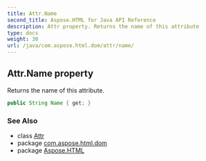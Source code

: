 ```yaml
---
title: Attr.Name
second_title: Aspose.HTML for Java API Reference
description: Attr property. Returns the name of this attribute
type: docs
weight: 30
url: /java/com.aspose.html.dom/attr/name/
---
```

## Attr.Name property

Returns the name of this attribute.

```java
public String Name { get; }
```

### See Also

* class [Attr](../)
* package [com.aspose.html.dom](../../attr/)
* package [Aspose.HTML](../../../)
